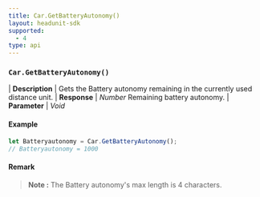 ```yaml
---
title: Car.GetBatteryAutonomy()
layout: headunit-sdk
supported:
  - 4
type: api
---
```


### `Car.GetBatteryAutonomy()`

| **Description** | Gets the Battery autonomy remaining in the currently used distance unit.
| **Response** | *Number*  Remaining battery autonomy.
| **Parameter**   | *Void*

#### Example

```javascript
let Batteryautonomy = Car.GetBatteryAutonomy();
// Batteryautonomy = 1000
```

#### Remark

>**Note :** The Battery autonomy's max length is 4 characters.